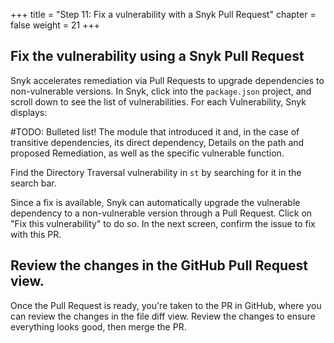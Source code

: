 +++
title = "Step 11: Fix a vulnerability with a Snyk Pull Request"
chapter = false
weight = 21
+++

## Fix the vulnerability using a Snyk Pull Request

Snyk accelerates remediation via Pull Requests to upgrade dependencies to non-vulnerable versions. In Snyk, click into the `package.json` project, and scroll down to see the list of vulnerabilities. For each Vulnerability, Snyk displays:

#TODO: Bulleted list!
The module that introduced it and, in the case of transitive dependencies, its direct dependency,
Details on the path and proposed Remediation, as well as the specific vulnerable function.

Find the Directory Traversal vulnerability in `st` by searching for it in the search bar.

Since a fix is available, Snyk can automatically upgrade the vulnerable dependency to a non-vulnerable version through a Pull Request. Click on "Fix this vulnerability" to do so. In the next screen, confirm the issue to fix with this PR.

## Review the changes in the GitHub Pull Request view.

Once the Pull Request is ready, you're taken to the PR in GitHub, where you can review the changes in the file diff view. Review the changes to ensure everything looks good, then merge the PR. 

